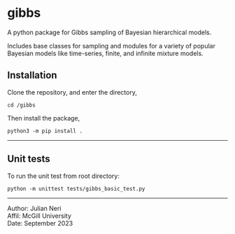 # gibbs

A python package for Gibbs sampling of Bayesian hierarchical models.

Includes base classes for sampling and modules for a variety of popular Bayesian models like time-series, finite, and infinite mixture models.

## Installation

Clone the repository, and enter the directory,
```console
cd /gibbs
```
Then install the package,
```console
python3 -m pip install .
```

---
## Unit tests
To run the unit test from root directory:

```console 
python -m unittest tests/gibbs_basic_test.py
```

---
Author: Julian Neri  
Affil: McGill University  
Date: September 2023

